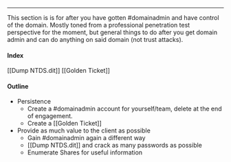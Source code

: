 -- -
This section is is for after you have gotten #domainadmin and have control of the domain. Mostly toned from a professional penetration test perspective for the moment, but general things to do after you get domain admin and can do anything on said domain (not trust attacks).
#### Index
[[Dump NTDS.dit]]
[[Golden Ticket]]
#### Outline
- Persistence
	- Create a #domainadmin account for yourself/team, delete at the end of engagement. 
	- Create a [[Golden Ticket]]
- Provide as much value to the client as possible
	- Gain #domainadmin again a different way
	- [[Dump NTDS.dit]] and crack as many passwords as possible
	- Enumerate Shares for useful information
